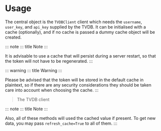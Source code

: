 # Usage

The central object is the `TVDBClient` client which needs the
`username`, `user_key`, and `api_key` supplied by the TVDB. It can be
initialised with a cache (optionally), and if no cache is passed a dummy
cache object will be created.

::: note
::: title
Note
:::

It is advisable to use a cache that will persist during a server
restart, so that the token will not have to be regenerated.
:::

::: warning
::: title
Warning
:::

Please be advised that the token will be stored in the default cache in
plaintext, so if there are any security considerations they should be
taken care into account when choosing the cache.
:::

> The TVDB client

::: note
::: title
Note
:::

Also, all of these methods will used the cached value if present. To get
new data, you may pass `refresh_cache=True` to all of them.
:::
